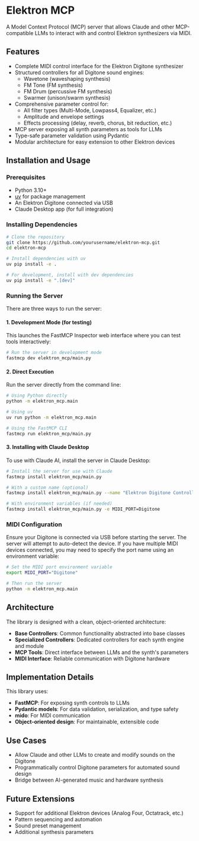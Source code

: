 # Elektron MCP

A Model Context Protocol (MCP) server that allows Claude and other MCP-compatible LLMs to interact with and control Elektron synthesizers via MIDI.

## Features

- Complete MIDI control interface for the Elektron Digitone synthesizer
- Structured controllers for all Digitone sound engines:
  - Wavetone (waveshaping synthesis)
  - FM Tone (FM synthesis)
  - FM Drum (percussive FM synthesis)
  - Swarmer (unison/swarm synthesis)
- Comprehensive parameter control for:
  - All filter types (Multi-Mode, Lowpass4, Equalizer, etc.)
  - Amplitude and envelope settings
  - Effects processing (delay, reverb, chorus, bit reduction, etc.)
- MCP server exposing all synth parameters as tools for LLMs
- Type-safe parameter validation using Pydantic
- Modular architecture for easy extension to other Elektron devices

## Installation and Usage

### Prerequisites

- Python 3.10+
- [uv](https://github.com/astral-sh/uv) for package management
- An Elektron Digitone connected via USB
- Claude Desktop app (for full integration)

### Installing Dependencies

```bash
# Clone the repository
git clone https://github.com/yourusername/elektron-mcp.git
cd elektron-mcp

# Install dependencies with uv
uv pip install -e .

# For development, install with dev dependencies
uv pip install -e ".[dev]"
```

### Running the Server

There are three ways to run the server:

#### 1. Development Mode (for testing)

This launches the FastMCP Inspector web interface where you can test tools interactively:

```bash
# Run the server in development mode
fastmcp dev elektron_mcp/main.py
```

#### 2. Direct Execution

Run the server directly from the command line:

```bash
# Using Python directly
python -m elektron_mcp.main

# Using uv
uv run python -m elektron_mcp.main

# Using the FastMCP CLI
fastmcp run elektron_mcp/main.py
```

#### 3. Installing with Claude Desktop

To use with Claude AI, install the server in Claude Desktop:

```bash
# Install the server for use with Claude
fastmcp install elektron_mcp/main.py

# With a custom name (optional)
fastmcp install elektron_mcp/main.py --name "Elektron Digitone Controller"

# With environment variables (if needed)
fastmcp install elektron_mcp/main.py -e MIDI_PORT=Digitone
```

### MIDI Configuration

Ensure your Digitone is connected via USB before starting the server. The server will attempt to auto-detect the device. If you have multiple MIDI devices connected, you may need to specify the port name using an environment variable:

```bash
# Set the MIDI port environment variable
export MIDI_PORT="Digitone"

# Then run the server
python -m elektron_mcp.main
```

## Architecture

The library is designed with a clean, object-oriented architecture:

- **Base Controllers**: Common functionality abstracted into base classes
- **Specialized Controllers**: Dedicated controllers for each synth engine and module
- **MCP Tools**: Direct interface between LLMs and the synth's parameters
- **MIDI Interface**: Reliable communication with Digitone hardware

## Implementation Details

This library uses:

- **FastMCP**: For exposing synth controls to LLMs
- **Pydantic models**: For data validation, serialization, and type safety
- **mido**: For MIDI communication
- **Object-oriented design**: For maintainable, extensible code

## Use Cases

- Allow Claude and other LLMs to create and modify sounds on the Digitone
- Programmatically control Digitone parameters for automated sound design
- Bridge between AI-generated music and hardware synthesis

## Future Extensions

- Support for additional Elektron devices (Analog Four, Octatrack, etc.)
- Pattern sequencing and automation
- Sound preset management
- Additional synthesis parameters
